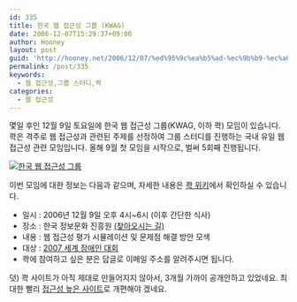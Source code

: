 ```yaml
---
id: 335
title: 한국 웹 접근성 그룹 (KWAG)
date: 2006-12-07T15:29:37+09:00
author: Hooney
layout: post
guid: 'http://hooney.net/2006/12/07/%ed%95%9c%ea%b5%ad-%ec%9b%b9-%ec%a0%91%ea%b7%bc%ec%84%b1-%ea%b7%b8%eb%a3%b9-kwag/'
permalink: /post/335
keywords:
  - 웹 접근성,그룹 스터디,콱
categories:
  - 웹 접근성
---
```

몇일 후인 12월 9일 토요일에 한국 웹 접근성 그룹(KWAG, 이하 콱) 모임이 있습니다. 콱은 격주로 웹 접근성과 관련된 주제를 선정하여 그룹 스터디를 진행하는 국내 유일 웹 접근성 관련 모임입니다. 올해 9월 첫 모임을 시작으로, 벌써 5회째 진행됩니다.

[<img src="https://i1.wp.com/kwag.wiki.com/attachments/logo_xny.png?w=700" alt="한국 웹 접근성 그룹" data-recalc-dims="1" />](http://kwag.wiki.com/)

이번 모임에 대한 정보는 다음과 같으며, 자세한 내용은 [콱 위키](http://kwag.wiki.com/)에서 확인하실 수 있습니다.

  * 일시 : 2006년 12월 9일 오후 4시~6시 (이후 간단한 식사)
  * 장소 : 한국 정보문화 진흥원  [(찾아오시는 길)](http://www.kado.or.kr/Index.aspx?PortalID=ko&MenuID=0509121402498910)
  * 내용 : 웹 접근성 평가 시뮬레이션 및 문제점 해결 방안 모색
  * 대상 : [2007 세계 장애인 대회](http://www.dpiwa.net/kor/index.asp)
  * 콱에 참여하고 싶은 분은 답글로 이메일 주소를 알려주시면 됩니다.

덧) 콱 사이트가 아직 제대로 만들어지지 않아서, 3개월 가까이 공개안하고 있었네요. 최대한 빨리 [접근성 높은 사이트](http://www.accessibility.com.au/)로 개편해야 겠네요.